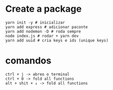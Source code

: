 # Create a package

```shell
yarn init -y # inicializar
yarn add express # adicionar paconte
yarn add nodemon -D # roda sempre
node index.js # rodar + yarn dev
yarn add uuid # cria keys e ids (unique keys)

```

# comandos
```windows
ctrl + j -> abreo o terminal
ctrl + 0 -> fold all functions
alt + shit + ↓ -> fold all functions
```